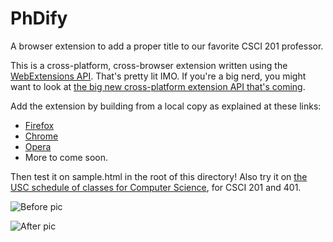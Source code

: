 # PhDify

A browser extension to add a proper title to our favorite CSCI 201 professor.

This is a cross-platform, cross-browser extension written using the [WebExtensions API](https://developer.mozilla.org/en-US/Add-ons/WebExtensions). That's pretty lit IMO. If you're a big nerd, you might want to look at [the big new cross-platform extension API that's coming](https://browserext.github.io/browserext/).

Add the extension by building from a local copy as explained at these links: 
* [Firefox](https://developer.mozilla.org/en-US/Add-ons/WebExtensions/Your_first_WebExtension)
* [Chrome](https://developer.chrome.com/extensions/getstarted#unpacked)
* [Opera](https://dev.opera.com/extensions/basics/)
* More to come soon.

Then test it on sample.html in the root of this directory! Also try it on [the USC schedule of classes for Computer Science][schedule], for CSCI 201 and 401.

[schedule]: http://classes.usc.edu/term-20173/classes/csci "litty"

![Before pic][before]

![After pic][after]

[before]: https://i.imgur.com/mhLu2NT.png "Not dank."
[after]: https://i.imgur.com/KHjdUf2.png "Dank."
